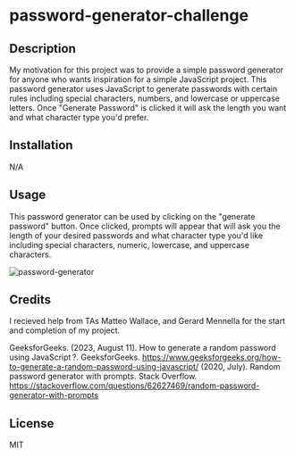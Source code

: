 # password-generator-challenge

## Description
My motivation for this project was to provide a simple password generator for anyone who wants inspiration for a simple JavaScript project. This password generator uses JavaScript to generate passwords with certain rules including special characters, numbers, and lowercase or uppercase letters. Once "Generate Password" is clicked it will ask the length you want and what character type you'd prefer.

## Installation

N/A

## Usage

This password generator can be used by clicking on the "generate password" button. Once clicked, prompts will appear that will ask you the length of your desired passwords and what character type you'd like including special characters, numeric, lowercase, and uppercase characters.

![password-generator](https://github.com/MarinaA01/password-generator-challenge/assets/68477249/09cd03a0-a21a-4012-9159-7348fddb2d7d)

## Credits

I recieved help from TAs Matteo Wallace, and Gerard Mennella for the start and completion of my project.

GeeksforGeeks. (2023, August 11). How to generate a random password using JavaScript ?. 
    GeeksforGeeks. https://www.geeksforgeeks.org/how-to-generate-a-random-password-using-javascript/ 
(2020, July). Random password generator with prompts. Stack Overflow. https://stackoverflow.com/questions/62627469/random-password-generator-with-prompts 



## License

MIT
